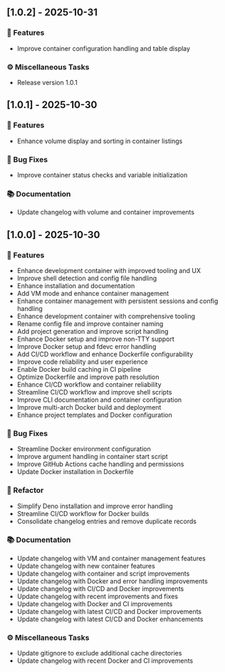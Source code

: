 ## [1.0.2] - 2025-10-31

### 🚀 Features

- Improve container configuration handling and table display

### ⚙️ Miscellaneous Tasks

- Release version 1.0.1
## [1.0.1] - 2025-10-30

### 🚀 Features

- Enhance volume display and sorting in container listings

### 🐛 Bug Fixes

- Improve container status checks and variable initialization

### 📚 Documentation

- Update changelog with volume and container improvements
## [1.0.0] - 2025-10-30

### 🚀 Features

- Enhance development container with improved tooling and UX
- Improve shell detection and config file handling
- Enhance installation and documentation
- Add VM mode and enhance container management
- Enhance container management with persistent sessions and config handling
- Enhance development container with comprehensive tooling
- Rename config file and improve container naming
- Add project generation and improve script handling
- Enhance Docker setup and improve non-TTY support
- Improve Docker setup and fdevc error handling
- Add CI/CD workflow and enhance Dockerfile configurability
- Improve code reliability and user experience
- Enable Docker build caching in CI pipeline
- Optimize Dockerfile and improve path resolution
- Enhance CI/CD workflow and container reliability
- Streamline CI/CD workflow and improve shell scripts
- Improve CLI documentation and container configuration
- Improve multi-arch Docker build and deployment
- Enhance project templates and Docker configuration

### 🐛 Bug Fixes

- Streamline Docker environment configuration
- Improve argument handling in container start script
- Improve GitHub Actions cache handling and permissions
- Update Docker installation in Dockerfile

### 🚜 Refactor

- Simplify Deno installation and improve error handling
- Streamline CI/CD workflow for Docker builds
- Consolidate changelog entries and remove duplicate records

### 📚 Documentation

- Update changelog with VM and container management features
- Update changelog with new container features
- Update changelog with container and script improvements
- Update changelog with Docker and error handling improvements
- Update changelog with CI/CD and Docker improvements
- Update changelog with recent improvements and fixes
- Update changelog with Docker and CI improvements
- Update changelog with latest CI/CD and Docker improvements
- Update changelog with latest CI/CD and Docker enhancements

### ⚙️ Miscellaneous Tasks

- Update gitignore to exclude additional cache directories
- Update changelog with recent Docker and CI improvements
